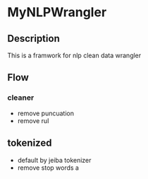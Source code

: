 # MyNLPWrangler
## Description
This is a framwork for nlp clean data wrangler

## Flow
### cleaner
- remove puncuation
- remove rul

## tokenized
- default by jeiba tokenizer 
- remove stop words 
a
